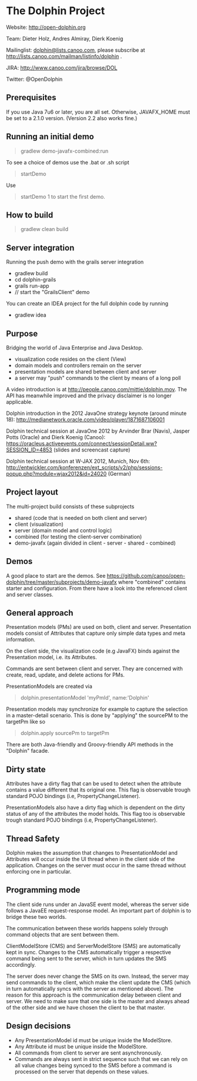The Dolphin Project
===================

Website: http://open-dolphin.org

Team: Dieter Holz, Andres Almiray, Dierk Koenig

Mailinglist: dolphin@lists.canoo.com, please subscribe at http://lists.canoo.com/mailman/listinfo/dolphin .

JIRA: http://www.canoo.com/jira/browse/DOL

Twitter: @OpenDolphin

Prerequisites
-------------
If you use Java 7u6 or later, you are all set.
Otherwise, JAVAFX_HOME must be set to a 2.1.0 version. (Version 2.2 also works fine.)

Running an initial demo
-----------------------
> gradlew demo-javafx-combined:run

To see a choice of demos use the .bat or .sh script
> startDemo

Use
> startDemo 1
to start the first demo.

How to build
------------
> gradlew clean build

Server integration
------------------
Running the push demo with the grails server integration
- gradlew build
- cd dolphin-grails
- grails run-app
- // start the "GrailsClient" demo

You can create an IDEA project for the full dolphin code by running
- gradlew idea


Purpose
-------
Bridging the world of Java Enterprise and Java Desktop.
- visualization code resides on the client (View)
- domain models and controllers remain on the server
- presentation models are shared between client and server
- a server may "push" commands to the client by means of a long poll

A video introduction is at http://people.canoo.com/mittie/dolphin.mov.
The API has meanwhile improved and the privacy disclaimer is no longer applicable.

Dolphin introduction in the 2012 JavaOne strategy keynote (around minute 18):
http://medianetwork.oracle.com/video/player/1871687106001

Dolphin technical session at JavaOne 2012 by Arvinder Brar (Navis), Jasper Potts (Oracle) and Dierk Koenig (Canoo):
https://oracleus.activeevents.com/connect/sessionDetail.ww?SESSION_ID=4853 (slides and screencast capture)

Dolphin technical session at W-JAX 2012, Munich, Nov 6th:
http://entwickler.com/konferenzen/ext_scripts/v2/php/sessions-popup.php?module=wjax2012&id=24020 (German)

Project layout
--------------
The multi-project build consists of these subprojects

- shared (code that is needed on both client and server)
- client (visualization)
- server (domain model and control logic)
- combined (for testing the client-server combination)
- demo-javafx   (again divided in client - server - shared - combined)
                                                        
Demos
-----
A good place to start are the demos.
See https://github.com/canoo/open-dolphin/tree/master/subprojects/demo-javafx
where "combined" contains starter and configuration. From there have a look
into the referenced client and server classes.

General approach
----------------
Presentation models (PMs) are used on both, client and server.
Presentation models consist of Attributes that capture only simple data types and meta information.

On the client side, the visualization code (e.g JavaFX) binds
against the Presentation model, i.e. its Attributes.

Commands are sent between client and server. They are 
concerned with create, read, update, and delete actions
for PMs. 

PresentationModels are created via
>    dolphin.presentationModel 'myPmId', name:'Dolphin'

Presentation models may synchronize for example to capture
the selection in a master-detail scenario. This is done by "applying"
the sourcePM to the targetPm like so
>    dolphin.apply sourcePm to targetPm
    
There are both Java-friendly and Groovy-friendly API methods in the "Dolphin" facade.

Dirty state
-----------
Attributes have a dirty flag that can be used to detect when the attribute
contains a value different that its original one. This flag is observable trough
standard POJO bindings (i.e, PropertyChangeListener).

PresentationModels also have a dirty flag which is dependent on the dirty status
of any of the attributes the model holds. This flag too is observable trough
standard POJO bindings (i.e, PropertyChangeListener).

Thread Safety
-------------
Dolphin makes the assumption that changes to PresentationModel and Attributes will
occur inside the UI thread when in the client side of the application. Changes on
the server must occur in the same thread without enforcing one in particular.

Programming mode
----------------
The client side runs under an JavaSE event model, whereas the server side follows
a JavaEE request-response model. An important part of dolphin is to bridge these
two worlds.

The communication between these worlds happens solely through command objects
that are sent between them.

ClientModelStore (CMS) and ServerModelStore (SMS) are automatically kept in sync.
Changes to the CMS automatically trigger a respective command being sent to the
server, which in turn updates the SMS accordingly.

The server does never change the SMS on its own. Instead, the server may send
commands to the client, which make the client update the CMS (which in turn automatically
syncs with the server as mentioned above).
The reason for this approach is the communication delay between client and server.
We need to make sure that one side is the master and always ahead of the other
side and we have chosen the client to be that master.

Design decisions
----------------
- Any PresentationModel id must be unique inside the ModelStore.
- Any Attribute id must be unique inside the ModelStore.
- All commands from client to server are sent asynchronously.
- Commands are always sent in strict sequence such that we can rely on all
  value changes being synced to the SMS before a command is processed on the
  server that depends on these values.
